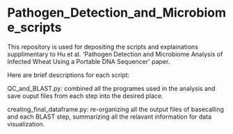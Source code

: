 # Pathogen_Detection_and_Microbiome_scripts
This repository is used for depositing the scripts and explainations supplimentary to Hu et al. 'Pathogen Detection and Microbiome Analysis of Infected Wheat Using a Portable DNA Sequencer' paper.

Here are brief descriptions for each script:


QC_and_BLAST.py: combined all the programes used in the analysis and save ouput files from each step into the desired place.

creating_final_dataframe.py: re-organizing all the output files of basecalling and each BLAST step, summarizing all the relavant information for data visualization.
